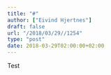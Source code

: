 ```yaml
---
title: "#"
author: ["Eivind Hjertnes"]
draft: false
url: "/2018/03/29//1254"
type: "post"
date: 2018-03-29T02:00:00+02:00
---
```


Test
